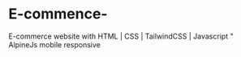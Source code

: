 # E-commence-
E-commerce website with HTML | CSS | TailwindCSS | Javascript " AlpineJs 
mobile responsive 
